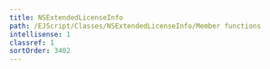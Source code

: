 ```yaml
---
title: NSExtendedLicenseInfo
path: /EJScript/Classes/NSExtendedLicenseInfo/Member functions
intellisense: 1
classref: 1
sortOrder: 3402
---
```





